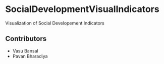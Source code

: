 # SocialDevelopmentVisualIndicators
Visualization of Social Developement Indicators

## Contributors
- Vasu Bansal
- Pavan Bharadiya
